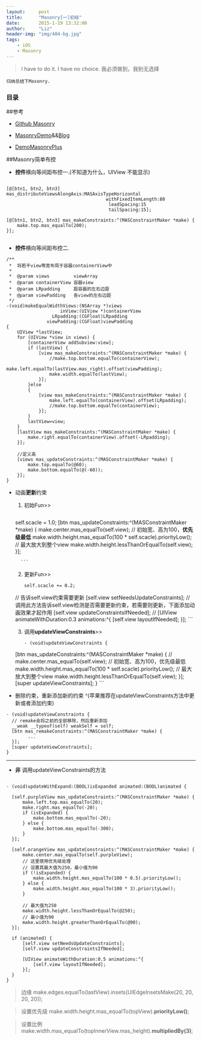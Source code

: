 ```yaml
---
layout:     post
title:      "Masonry[一]初级"
date:       2015-1-19 13:32:00
author:     "Liz"
header-img: "img/404-bg.jpg"
tags:
    - iOS
    - Masonry
---
```


> I have to do it. I have no choice.
> 我必须做到，我别无选择

```
归纳总结下Masonry.
```

### 目录
<link rel="stylesheet" href="http://yandex.st/highlightjs/6.2/styles/googlecode.min.css">
  
<script src="http://code.jquery.com/jquery-1.7.2.min.js"></script>
<script src="http://yandex.st/highlightjs/6.2/highlight.min.js"></script>
  
<script>hljs.initHighlightingOnLoad();</script>
<script type="text/javascript">
 $(document).ready(function(){
      $("h2,h3,h4,h5,h6").each(function(i,item){
        var tag = $(item).get(0).localName;
        $(item).attr("id","wow"+i);
        $("#category").append('<a class="new'+tag+'" href="#wow'+i+'">'+$(this).text()+'</a></br>');
        $(".newh2").css("margin-left",0);
        $(".newh3").css("margin-left",20);
        $(".newh4").css("margin-left",40);
        $(".newh5").css("margin-left",60);
        $(".newh6").css("margin-left",80);
      });
 });
</script>
<div id="category"></div>




##参考
- [Github Masonry](https://github.com/SnapKit/Masonry)
- [MasonryDemo](https://github.com/CoderJackyHuang/MasonryDemo)&&[Blog](http://www.henishuo.com/category/autolayout/)

- [DemoMasonryPlus](https://github.com/adad184/DemoMasonryPlus)


##Masonry简单布控

- **控件**横向等间距布控一.(不知道为什么，UIView 不能显示)

```

[@[btn1, btn2, btn3] mas_distributeViewsAlongAxis:MASAxisTypeHorizontal
              						 withFixedItemLength:80
                                      leadSpacing:15
                                      tailSpacing:15]; 

[@[btn1, btn2, btn3] mas_makeConstraints:^(MASConstraintMaker *make) {
    make.top.mas_equalTo(200);
}]; 
  
```

- **控件**横向等间距布控二.

```
/**
 *  将若干view等宽布局于容器containerView中
 *
 *  @param views         viewArray
 *  @param containerView 容器view
 *  @param LRpadding     距容器的左右边距
 *  @param viewPadding   各view的左右边距
 */
-(void)makeEqualWidthViews:(NSArray *)views
                    inView:(UIView *)containerView
                 LRpadding:(CGFloat)LRpadding
               viewPadding:(CGFloat)viewPadding
{
    UIView *lastView;
    for (UIView *view in views) {
        [containerView addSubview:view];
        if (lastView) {
            [view mas_makeConstraints:^(MASConstraintMaker *make) {
                //make.top.bottom.equalTo(containerView);
                make.left.equalTo(lastView.mas_right).offset(viewPadding);
                make.width.equalTo(lastView);
            }];
        }else
        {
            [view mas_makeConstraints:^(MASConstraintMaker *make) {
                make.left.equalTo(containerView).offset(LRpadding);
                //make.top.bottom.equalTo(containerView);
            }];
        }
        lastView=view;
    }
    [lastView mas_makeConstraints:^(MASConstraintMaker *make) {
        make.right.equalTo(containerView).offset(-LRpadding);
    }];
    
    //定义高
    [views mas_updateConstraints:^(MASConstraintMaker *make) {
        make.top.equalTo(@60);
        make.bottom.equalTo(@(-60));
    }];
}

```


- 动画**更新**约束

	1. 初始Fun>>
		
		```
  self.scacle = 1.0;
  [btn mas_updateConstraints:^(MASConstraintMaker *make) {
    make.center.mas_equalTo(self.view);
    // 初始宽、高为100，**优先级最低**
    make.width.height.mas_equalTo(100 * self.scacle).priorityLow();
    // 最大放大到整个view
    make.width.height.lessThanOrEqualTo(self.view);
  }];
  
		```
		
	2. 更新Fun>>
	
		```
		self.scacle += 0.2;
  // 告诉self.view约束需要更新
  [self.view setNeedsUpdateConstraints];
  // 调用此方法告诉self.view检测是否需要更新约束，若需要则更新，下面添加动画效果才起作用
  [self.view updateConstraintsIfNeeded];
  //
  [UIView animateWithDuration:0.3 animations:^{
    [self.view layoutIfNeeded];
  }];
		```

	3. 调用**updateViewConstraints**>>

		```
		- (void)updateViewConstraints {
  [btn mas_updateConstraints:^(MASConstraintMaker *make) {
    //
    make.center.mas_equalTo(self.view);
    // 初始宽、高为100，优先级最低
    make.width.height.mas_equalTo(100 * self.scacle).priorityLow();
    // 最大放大到整个view
    make.width.height.lessThanOrEqualTo(self.view);
  }];
  [super updateViewConstraints];
}
		```

- 删除约束，重新添加新的约束
  ^(苹果推荐在updateViewConstraints方法中更新或者添加约束)
  
```
- (void)updateViewConstraints {
  // remake会将之前的全部移除，然后重新添加
  __weak __typeof(self) weakSelf = self;
  [btn mas_remakeConstraints:^(MASConstraintMaker *make) {
		...
  }];
  [super updateViewConstraints];
}
```

***

- **非** 调用updateViewConstraints的方法

```
	
- (void)updateWithExpand:(BOOL)isExpanded animated:(BOOL)animated {
 
  [self.purpleView mas_updateConstraints:^(MASConstraintMaker *make) {
      make.left.top.mas_equalTo(20);
      make.right.mas_equalTo(-20);
      if (isExpanded) {
          make.bottom.mas_equalTo(-20);
      } else {
          make.bottom.mas_equalTo(-300);
      }
  }];
    
  [self.orangeView mas_updateConstraints:^(MASConstraintMaker *make) {
      make.center.mas_equalTo(self.purpleView);
      // 这里使用优先级处理
      // 设置其最大值为250，最小值为90
      if (!isExpanded) {
          make.width.height.mas_equalTo(100 * 0.5).priorityLow();
      } else {
          make.width.height.mas_equalTo(100 * 3).priorityLow();
      }
      
      // 最大值为250
      make.width.height.lessThanOrEqualTo(@250);
      // 最小值为90
      make.width.height.greaterThanOrEqualTo(@90);
  }];
  
  if (animated) {
      [self.view setNeedsUpdateConstraints];
      [self.view updateConstraintsIfNeeded];
      
      [UIView animateWithDuration:0.5 animations:^{
          [self.view layoutIfNeeded];
      }];
  }
}
```


>边缘
> make.edges.equalTo(lastView).insets(UIEdgeInsetsMake(20, 20, 20, 20));

>设置优先级
> make.width.height.mas_equalTo(topView).**priorityLow()**;

>设置比例
>make.width.mas_equalTo(topInnerView.mas_height).**multipliedBy(3)**;



